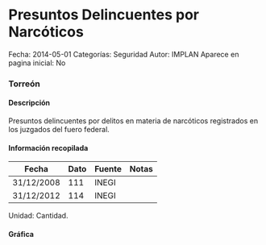 Presuntos Delincuentes por Narcóticos
=====

Fecha: 2014-05-01
Categorías: Seguridad
Autor: IMPLAN
Aparece en pagina inicial: No

### Torreón

#### Descripción

Presuntos delincuentes por delitos en materia de narcóticos registrados en los juzgados del fuero federal.

<!-- break -->

#### Información recopilada

<table class="table table-hover table-bordered matriz">
  <thead>
    <tr><th>Fecha</th><th>Dato</th><th>Fuente</th><th>Notas</th></tr>
  </thead>
  <tbody>
    <tr><td class="centrado">31/12/2008</td><td class="derecha">111</td><td>INEGI</td><td></td></tr>
    <tr><td class="centrado">31/12/2012</td><td class="derecha">114</td><td>INEGI</td><td></td></tr>
  </tbody>
</table>

Unidad: Cantidad.

#### Gráfica

<div id="Morrisjjhpsmjr" class="grafica"></div>
  <!-- JAVASCRIPT DE LA GRAFICA EN Morrisjjhpsmjr -->
  <script>
  new Morris.Line({
    element: 'Morrisjjhpsmjr',
    data: [
      { fecha: '2008-12-31', dato: 111 },
      { fecha: '2012-12-31', dato: 114 }
    ],
    xkey: 'fecha',
    ykeys: ['dato'],
    labels: ['Dato'],
    lineColors: ['#FF5B02'],
    xLabelFormat: function(d) {
      return d.getDate()+'/'+(d.getMonth()+1)+'/'+d.getFullYear();
    },
    dateFormat: function (ts) {
      var d = new Date(ts);
      return d.getDate() + '/' + (d.getMonth() + 1) + '/' + d.getFullYear();
    }
  });
  </script>
